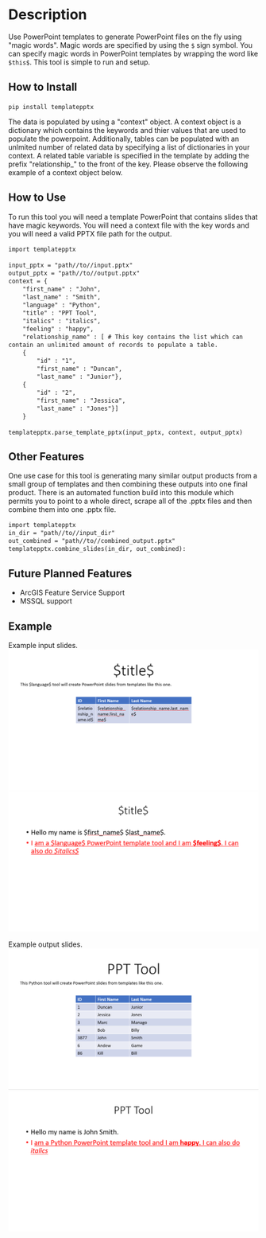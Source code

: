 # Description

Use PowerPoint templates to generate PowerPoint files on the fly using "magic words". Magic words are specified by using the `$` sign symbol. You can specify magic words in PowerPoint templates by wrapping the word like `$this$`. This tool is simple to run and setup. 

## How to Install 
`pip install templatepptx`

The data is populated by using a "context" object. A context object is a dictionary which contains the keywords and thier values that are used to populate the powerpoint. Additionally, tables can be populated with an unlmited number of related data by specifying a list of dictionaries in your context. A related table variable is specified in the template by adding the prefix "relationship_" to the front of the key. Please observe the following example of a context object below.

## How to Use

To run this tool you will need a template PowerPoint that contains slides that have magic keywords. You will need a context file with the key words and you will need a valid PPTX file path for the output.

```
import templatepptx

input_pptx = "path//to//input.pptx"
output_pptx = "path//to//output.pptx"
context = {
    "first_name" : "John",
    "last_name" : "Smith",
    "language" : "Python",
    "title" : "PPT Tool",
    "italics" : "italics",
    "feeling" : "happy",
    "relationship_name" : [ # This key contains the list which can contain an unlimited amount of records to populate a table.
    {
        "id" : "1",
        "first_name" : "Duncan",
        "last_name" : "Junior"},
    {
        "id" : "2",
        "first_name" : "Jessica",
        "last_name" : "Jones"}]
    }

templatepptx.parse_template_pptx(input_pptx, context, output_pptx)
```

## Other Features

One use case for this tool is generating many similar output products from a small group of templates and then combining these outputs into one final product. There is an automated function build into this module which permits you to point to a whole direct, scrape all of the .pptx files and then combine them into one .pptx file.

```
import templatepptx
in_dir = "path//to//input_dir"
out_combined = "path//to//combined_output.pptx"
templatepptx.combine_slides(in_dir, out_combined):
```



## Future Planned Features
- ArcGIS Feature Service Support
- MSSQL support


## Example

Example input slides.
![input slide 1 example](img/in1.PNG)
![input slide 2 example](img/in2.PNG)

Example output slides.
![output slide 1 example](img/out1.PNG)
![output slide 2 example](img/out2.PNG)
